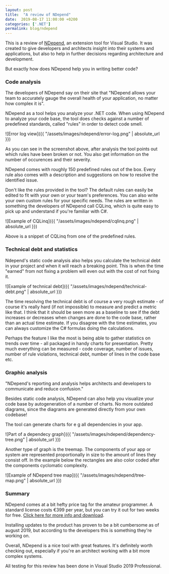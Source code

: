 ```yaml
---
layout: post
title:  "A review of NDepend"
date:  2019-08-17 11:00:00 +0200
categories: ['.NET']
permalink: blog/ndepend
---
```


This is a review of [NDepend][official-site], an extension tool for Visual Studio. It was created to give
developers and architects insight into their systems and applications, but also to help in further decisions
regarding architecture and development.

But exactly how does NDepend help you in writing better code?

<h3>Code analysis</h3>

The developers of NDepend say on their site that "NDepend allows your team to accurately gauge the overall
health of your application, no matter how complex it is".

NDepend as a tool helps you analyze your .NET code. When using NDepend to analyze your code base, the tool
does checks against a number of predefined standards, called "rules" in order to detect code smell.

![Error log view]({{ "/assets/images/ndepend/error-log.png" | absolute_url }})

As you can see in the screenshot above, after analysis the tool points out which rules have been broken or not.
You also get information on the number of occurences and their severity.

NDepend comes with roughly 150 predefined rules out of the box. Every rule also comes with a description and
suggestions on how to resolve the identified issue.

Don't like the rules provided in the tool? The default rules can easily be edited to fit with your own or 
your team's preferences. You can also write your own custom rules for your specific needs. The rules are written
in something the developers of NDepend call CQLinq, which is quite easy to pick up and understand if you're
familiar with C#.

![Example of CQLinq]({{ "/assets/images/ndepend/cqlinq.png" | absolute_url }})

Above is a snippet of CQLinq from one of the predefined rules.

<h3>Technical debt and statistics</h3>

Ndepend's static code analysis also helps you calculate the technical debt in your project and when it will
reach a breaking point. This is when the time "earned" from not fixing a problem will even out with the cost
of not fixing it.

![Example of technical debt]({{ "/assets/images/ndepend/technical-debt.png" | absolute_url }})

The time resolving the technical debt is of course a very rough estimate - of course it's really hard (if not 
impossible) to measure and predict a metric like that. I think that it should be seen more as a baseline to see
if the debt increases or decreases when changes are done to the code base, rather than an actual time estimate.
If you disagree with the time estimates, you can always customize the C# formulas doing the calculations.

Perhaps the feature I like the most is being able to gather statistics on trends over time - all packaged in
handy charts for presentation. Pretty much everything can be measured - code coverage, number of issues, number
of rule violations, technical debt, number of lines in the code base etc.  

<h3>Graphic analysis</h3>

"NDepend's reporting and analysis helps architects and developers to communicate and reduce confusion."

Besides static code analysis, NDepend can also help you visualize your code base by autogeneration of a number
of charts. No more outdated diagrams, since the diagrams are generated directly from your own codebase!

The tool can generate charts for e g all dependencies in your app. 

![Part of a dependecy graph]({{ "/assets/images/ndepend/dependency-tree.png" | absolute_url }})

Another type of graph is the treemap. The components of your app or system are represented proportionally in size to the
amount of lines they consist off. In the example below the rectangles are also color coded after the components cyclomatic
complexity.

![Example of NDepend tree map]({{ "/assets/images/ndepend/tree-map.png" | absolute_url }})

<h3>Summary</h3>

NDepend comes at a bit hefty price tag for the amateur programmer. A standard license costs €399 per year, but
you can try it out for two weeks for free. [Click here for more info and download][demo].

Installing updates to the product has proven to be a bit cumbersome as of august 2019, but according to the 
developers this is something they're working on.

Overall, NDepend is a nice tool with great features. It's definitely worth checking out, especially if you're
an architect working with a bit more complex systems.

All testing for this review has been done in Visual Studio 2019 Professional.

[official-site]: https://www.ndepend.com/
[demo]: https://www.ndepend.com/download